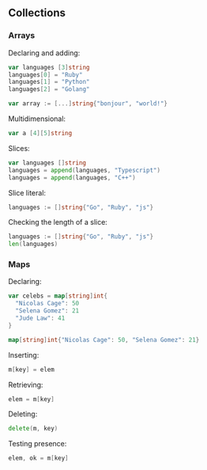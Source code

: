 ## Collections

### Arrays

Declaring and adding:

```go
var languages [3]string
languages[0] = "Ruby"
languages[1] = "Python"
languages[2] = "Golang"

var array := [...]string{"bonjour", "world!"}
```

Multidimensional:

```go
var a [4][5]string
```

Slices:

```go
var languages []string
languages = append(languages, "Typescript")
languages = append(languages, "C++")
```

Slice literal:

```go
languages := []string{"Go", "Ruby", "js"}
```

Checking the length of a slice:

```go
languages := []string{"Go", "Ruby", "js"}
len(languages)
```

### Maps

Declaring:

```go
var celebs = map[string]int{
  "Nicolas Cage": 50
  "Selena Gomez": 21
  "Jude Law": 41
}

map[string]int{"Nicolas Cage": 50, "Selena Gomez": 21}
```

Inserting:

```go
m[key] = elem
```

Retrieving:

```go
elem = m[key]
```

Deleting:

```go
delete(m, key)
```

Testing presence:

```go
elem, ok = m[key]
```
